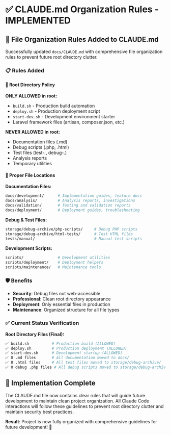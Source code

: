 # ✅ CLAUDE.md Organization Rules - IMPLEMENTED

## 🎯 File Organization Rules Added to CLAUDE.md

Successfully updated `docs/CLAUDE.md` with comprehensive file organization rules to prevent future root directory clutter.

### 📋 Rules Added

#### 🚨 Root Directory Policy
**ONLY ALLOWED in root:**
- `build.sh` - Production build automation
- `deploy.sh` - Production deployment script  
- `start-dev.sh` - Development environment starter
- Laravel framework files (artisan, composer.json, etc.)

**NEVER ALLOWED in root:**
- Documentation files (.md)
- Debug scripts (.php, .html)
- Test files (test-*.*, debug-*.*)
- Analysis reports
- Temporary utilities

#### 📁 Proper File Locations

**Documentation Files:**
```bash
docs/development/      # Implementation guides, feature docs
docs/analysis/         # Analysis reports, investigations  
docs/validation/       # Testing and validation reports
docs/deployment/       # Deployment guides, troubleshooting
```

**Debug & Test Files:**
```bash
storage/debug-archive/php-scripts/     # Debug PHP scripts
storage/debug-archive/html-tests/      # Test HTML files
tests/manual/                          # Manual test scripts
```

**Development Scripts:**
```bash
scripts/               # Development utilities
scripts/deployment/    # Deployment helpers  
scripts/maintenance/   # Maintenance tools
```

### 🛡️ Benefits

- **Security**: Debug files not web-accessible
- **Professional**: Clean root directory appearance
- **Deployment**: Only essential files in production
- **Maintenance**: Organized structure for all file types

### ✅ Current Status Verification

**Root Directory Files (Final):**
```bash
✅ build.sh          # Production build (ALLOWED)
✅ deploy.sh         # Production deployment (ALLOWED)  
✅ start-dev.sh      # Development startup (ALLOWED)
✅ 0 .md files       # All documentation moved to docs/
✅ 0 .html files     # All test files moved to storage/debug-archive/
✅ 0 debug .php files # All debug scripts moved to storage/debug-archive/
```

## 🚀 Implementation Complete

The CLAUDE.md file now contains clear rules that will guide future development to maintain clean project organization. All Claude Code interactions will follow these guidelines to prevent root directory clutter and maintain security best practices.

**Result**: Project is now fully organized with comprehensive guidelines for future development! 🎉